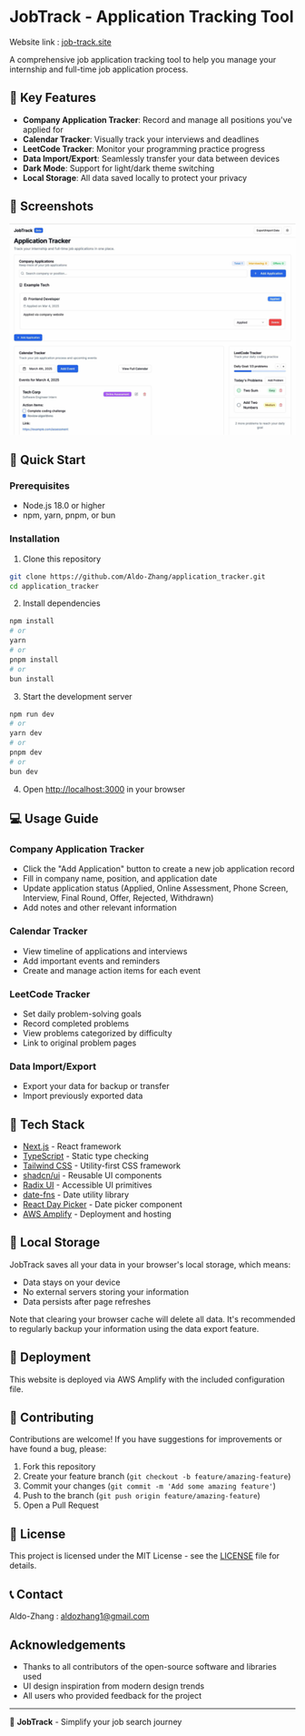 # JobTrack - Application Tracking Tool

Website link : [job-track.site](http://job-track.site)

A comprehensive job application tracking tool to help you manage your internship and full-time job application process.

## 🌟 Key Features

- **Company Application Tracker**: Record and manage all positions you've applied for
- **Calendar Tracker**: Visually track your interviews and deadlines
- **LeetCode Tracker**: Monitor your programming practice progress
- **Data Import/Export**: Seamlessly transfer your data between devices
- **Dark Mode**: Support for light/dark theme switching
- **Local Storage**: All data saved locally to protect your privacy

## 📸 Screenshots

![App Screenshot](/src/images/screen_shot.jpg)

## 🚀 Quick Start

### Prerequisites

- Node.js 18.0 or higher
- npm, yarn, pnpm, or bun

### Installation

1. Clone this repository
```bash
git clone https://github.com/Aldo-Zhang/application_tracker.git
cd application_tracker
```

2. Install dependencies
```bash
npm install
# or
yarn
# or
pnpm install
# or
bun install
```

3. Start the development server
```bash
npm run dev
# or
yarn dev
# or
pnpm dev
# or
bun dev
```

4. Open [http://localhost:3000](http://localhost:3000) in your browser

## 💻 Usage Guide

### Company Application Tracker
- Click the "Add Application" button to create a new job application record
- Fill in company name, position, and application date
- Update application status (Applied, Online Assessment, Phone Screen, Interview, Final Round, Offer, Rejected, Withdrawn)
- Add notes and other relevant information

### Calendar Tracker
- View timeline of applications and interviews
- Add important events and reminders
- Create and manage action items for each event

### LeetCode Tracker
- Set daily problem-solving goals
- Record completed problems
- View problems categorized by difficulty
- Link to original problem pages

### Data Import/Export
- Export your data for backup or transfer
- Import previously exported data

## 🔧 Tech Stack

- [Next.js](https://nextjs.org) - React framework
- [TypeScript](https://www.typescriptlang.org) - Static type checking
- [Tailwind CSS](https://tailwindcss.com) - Utility-first CSS framework
- [shadcn/ui](https://ui.shadcn.com/) - Reusable UI components
- [Radix UI](https://www.radix-ui.com/) - Accessible UI primitives
- [date-fns](https://date-fns.org/) - Date utility library
- [React Day Picker](https://react-day-picker.js.org/) - Date picker component
- [AWS Amplify](https://aws.amazon.com/amplify/) - Deployment and hosting

## 📱 Local Storage

JobTrack saves all your data in your browser's local storage, which means:
- Data stays on your device
- No external servers storing your information
- Data persists after page refreshes

Note that clearing your browser cache will delete all data. It's recommended to regularly backup your information using the data export feature.

## 🚢 Deployment

This website is deployed via AWS Amplify with the included configuration file.

## 🤝 Contributing

Contributions are welcome! If you have suggestions for improvements or have found a bug, please:

1. Fork this repository
2. Create your feature branch (`git checkout -b feature/amazing-feature`)
3. Commit your changes (`git commit -m 'Add some amazing feature'`)
4. Push to the branch (`git push origin feature/amazing-feature`)
5. Open a Pull Request

## 📝 License

This project is licensed under the MIT License - see the [LICENSE](LICENSE) file for details.

## 📞 Contact

Aldo-Zhang : aldozhang1@gmail.com

## Acknowledgements

- Thanks to all contributors of the open-source software and libraries used
- UI design inspiration from modern design trends
- All users who provided feedback for the project

---

💼 **JobTrack** - Simplify your job search journey
